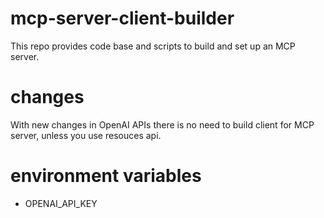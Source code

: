 # mcp-server-client-builder

This repo provides code base and scripts to build and set up an MCP server. 

# changes

With new changes in OpenAI APIs there is no need to build client for MCP server, unless you use resouces api.

# environment variables

- OPENAI_API_KEY
